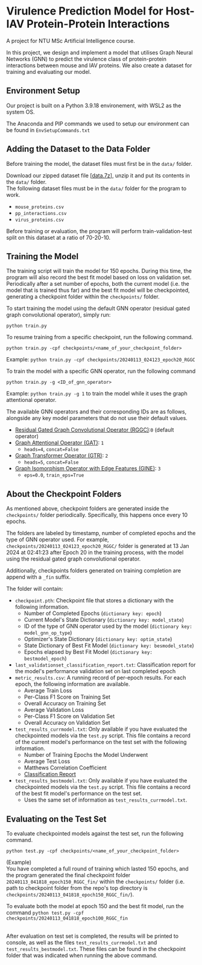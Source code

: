 # Virulence Prediction Model for Host-IAV Protein-Protein Interactions
A project for NTU MSc Artificial Intelligence course. 

In this project, we design and implement a model that utilises Graph Neural Networks (GNN) to predict the virulence class of protein-protein interactions between mouse and IAV proteins.
We also create a dataset for training and evaluating our model.

## Environment Setup
Our project is built on a Python 3.9.18 environement, with WSL2 as the system OS.

The Anaconda and PIP commands we used to setup our environment can be found in `EnvSetupCommands.txt`

## Adding the Dataset to the Data Folder
Before training the model, the dataset files must first be in the `data/` folder.

Download our zipped dataset file [[data.7z](https://drive.google.com/file/d/14-blNX-A8Y_cuFcGMr7RhixJRrCdZzgZ/view?usp=sharing)], unzip it and put its contents in the `data/` folder. <br>
The following dataset files must be in the `data/` folder for the program to work.
* `mouse_proteins.csv`
* `pp_interactions.csv`
* `virus_proteins.csv`

Before training or evaluation, the program will perform train-validation-test split on this dataset at a ratio of 70-20-10.

## Training the Model
The training script will train the model for 150 epochs.
During this time, the program will also record the best fit model based on loss on validation set.
Periodically after a set number of epochs, both the current model (i.e. the model that is trained thus far) and the best fit model will be checkpointed, generating a checkpoint folder within the `checkpoints/` folder.

To start training the model using the default GNN operator (residual gated graph convolutional operator), simply run:
```
python train.py
```

To resume training from a specific checkpoint, run the following command.
```
python train.py -cpf checkpoints/<name_of_your_checkpoint_folder>
```
Example: `python train.py -cpf checkpoints/20240113_024123_epoch20_RGGC`

To train the model with a specific GNN operator, run the following command
```
python train.py -g <ID_of_gnn_operator>
```
Example: `python train.py -g 1` to train the model while it uses the graph attentional operator.

The available GNN operators and their corresponding IDs are as follows, alongside any key model parameters that do not use their default values.
* [Residual Gated Graph Convolutional Operator (RGGC)](https://pytorch-geometric.readthedocs.io/en/latest/generated/torch_geometric.nn.conv.ResGatedGraphConv.html):`0` (default operator)
* [Graph Attentional Operator (GAT)](https://pytorch-geometric.readthedocs.io/en/latest/generated/torch_geometric.nn.conv.GATConv.html): `1`
  * `heads=4`, `concat=False`
* [Graph Transformer Operator (GTR)](https://pytorch-geometric.readthedocs.io/en/latest/generated/torch_geometric.nn.conv.TransformerConv.html): `2`
  * `heads=5`, `concat=False`
* [Graph Isomorphism Operator with Edge Features (GINE)](https://pytorch-geometric.readthedocs.io/en/latest/generated/torch_geometric.nn.conv.GINEConv.html): `3`
  * `eps=0.0`, `train_eps=True`

## About the Checkpoint Folders
As mentioned above, checkpoint folders are generated inside the `checkpoints/` folder periodically. 
Specifically, this happens once every 10 epochs.

The folders are labeled by timestamp, number of completed epochs and the type of GNN operator used. 
For example, `checkpoints/20240113_024123_epoch20_RGGC/` folder is generated at 13 Jan 2024 at 02:41:23 after Epoch 20 in the training process, with the model using the residual gated graph convolutional operator.

Additionally, checkpoints folders generated on training completion are append with a `_fin` suffix.

The folder will contain:
* `checkpoint.pth`: Checkpoint file that stores a dictionary with the following information.
  * Number of Completed Epochs (`dictionary key: epoch`)
  * Current Model's State Dictionary  (`dictionary key: model_state`)
  * ID of the type of GNN operator used by the model (`dictionary key: model_gnn_op_type`)
  * Optimizer's State Dictionary (`dictionary key: optim_state`)
  * State Dictionary of Best Fit Model  (`dictionary key: besmodel_state`)
  * Epochs elapsed by Best Fit Model  (`dictionary key: bestmodel_epoch`)
* `last_validationset_classification_report.txt`: Classification report for the model's performance validation set on last completed epoch
* `metric_results.csv`: A running record of per-epoch results. For each epoch, the following information are available.
  * Average Train Loss
  * Per-Class F1 Score on Training Set
  * Overall Accuracy on Training Set
  * Average Validation Loss
  * Per-Class F1 Score on Validation Set
  * Overall Accuracy on Validation Set
* `test_results_currmodel.txt`: Only available if you have evaluated the checkpointed models via the `test.py` script. This file contains a record of the current model's performance on the test set with the following information.
  * Number of Training Epochs the Model Underwent
  * Average Test Loss
  * Matthews Correlation Coefficient
  * [Classification Report](https://scikit-learn.org/stable/modules/generated/sklearn.metrics.classification_report.html)
* `test_results_bestmodel.txt`: Only available if you have evaluated the checkpointed models via the `test.py` script. This file contains a record of the best fit model's performance on the test set.
  * Uses the same set of information as `test_results_currmodel.txt`.

## Evaluating on the Test Set
To evaluate checkpointed models against the test set, run the following command.
```
python test.py -cpf checkpoints/<name_of_your_checkpoint_folder>
```
(Example)<br>
You have completed a full round of training which lasted 150 epochs, and the program generated the final checkpoint folder `20240113_041818_epoch150_RGGC_fin/` within the `checkpoints/` folder (i.e. path to checkpoint folder from the repo's top directory is `checkpoints/20240113_041818_epoch150_RGGC_fin/`).

To evaluate both the model at epoch 150 and the best fit model, run the command `python test.py -cpf checkpoints/20240113_041818_epoch100_RGGC_fin`<br><br>

After evaluation on test set is completed, the results will be printed to console, as well as the files `test_results_currmodel.txt` and `test_results_bestmodel.txt`.
These files can be found in the checkpoint folder that was indicated when running the above command.
